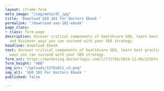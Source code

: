 ```yaml
---
layout: iframe-form
meta_image: "/img/meta/dl_jpg"
title: 'Download SEO 101 For Doctors Ebook '
permalink: "/download-seo-101-ebook"
page_class:
- class: form-page
description: Uncover critical components of healthcare SEO, learn best practices,
  and discover ways you can succeed with your SEO strategy.
headline: Download Ebook
text: Uncover critical components of healthcare SEO, learn best practices, and discover
  ways you can succeed with your SEO strategy.
form_src: https://marketing.doctorlogic.com/l/772793/2019-12-09/223hfn
form_height: "400"
img_src: "/uploads/1278x811_v2.png"
img_alt: 'SEO 101 For Doctors Ebook '
published: false

---
```

